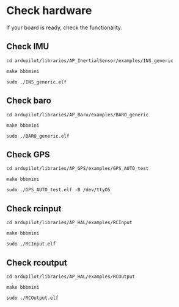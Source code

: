# Check hardware
If your board is ready, check the functionality.

## Check IMU
`cd ardupilot/libraries/AP_InertialSensor/examples/INS_generic`

`make bbbmini`

`sudo ./INS_generic.elf`

## Check baro
`cd ardupilot/libraries/AP_Baro/examples/BARO_generic`

`make bbbmini`

`sudo ./BARO_generic.elf`

## Check GPS
`cd ardupilot/libraries/AP_GPS/examples/GPS_AUTO_test`

`make bbbmini`

`sudo ./GPS_AUTO_test.elf -B /dev/ttyO5`

## Check rcinput
`cd ardupilot/libraries/AP_HAL/examples/RCInput`

`make bbbmini`

`sudo ./RCInput.elf`

## Check rcoutput
`cd ardupilot/libraries/AP_HAL/examples/RCOutput`

`make bbbmini`

`sudo ./RCOutput.elf`

